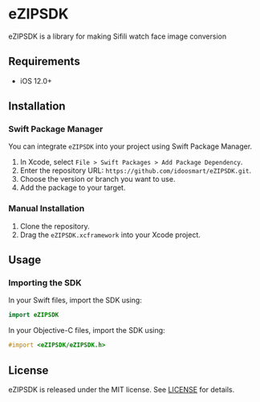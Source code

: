 # eZIPSDK

eZIPSDK is a library for making Sifili watch face image conversion

## Requirements

- iOS 12.0+

## Installation

### Swift Package Manager

You can integrate `eZIPSDK` into your project using Swift Package Manager.

1. In Xcode, select `File > Swift Packages > Add Package Dependency`.
2. Enter the repository URL: `https://github.com/idoosmart/eZIPSDK.git`.
3. Choose the version or branch you want to use.
4. Add the package to your target.

### Manual Installation

1. Clone the repository.
2. Drag the `eZIPSDK.xcframework` into your Xcode project.

## Usage

### Importing the SDK

In your Swift files, import the SDK using:

```swift
import eZIPSDK
```

In your Objective-C files, import the SDK using:

```objective-c
#import <eZIPSDK/eZIPSDK.h>
```


## License

eZIPSDK is released under the MIT license. See [LICENSE](LICENSE) for details.
